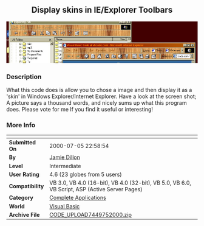 ﻿<div align="center">

## Display skins in  IE/Explorer Toolbars

<img src="PIC2000751111531151.jpg">
</div>

### Description

What this code does is allow you to chose a image and then display it as a 'skin' in Windows Explorer/Internet Explorer. Have a look at the screen shot; A picture says a thousand words, and nicely sums up what this program does. Please vote for me If you find it useful or interesting!
 
### More Info
 


<span>             |<span>
---                |---
**Submitted On**   |2000-07-05 22:58:54
**By**             |[Jamie Dillon](https://github.com/Planet-Source-Code/PSCIndex/blob/master/ByAuthor/jamie-dillon.md)
**Level**          |Intermediate
**User Rating**    |4.6 (23 globes from 5 users)
**Compatibility**  |VB 3\.0, VB 4\.0 \(16\-bit\), VB 4\.0 \(32\-bit\), VB 5\.0, VB 6\.0, VB Script, ASP \(Active Server Pages\) 
**Category**       |[Complete Applications](https://github.com/Planet-Source-Code/PSCIndex/blob/master/ByCategory/complete-applications__1-27.md)
**World**          |[Visual Basic](https://github.com/Planet-Source-Code/PSCIndex/blob/master/ByWorld/visual-basic.md)
**Archive File**   |[CODE\_UPLOAD7449752000\.zip](https://github.com/Planet-Source-Code/jamie-dillon-display-skins-in-ie-explorer-toolbars__1-9518/archive/master.zip)








